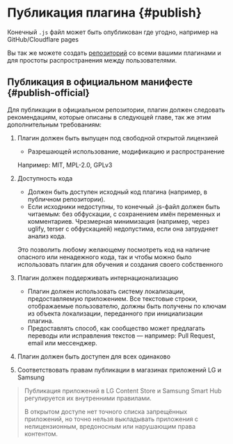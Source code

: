# Публикация плагина {#publish}

Конечный `.js` файл может быть опубликован где угодно, например на GitHub/Cloudflare pages

Вы так же можете создать [репозиторий](../../reference/plugin-repository) со всеми вашими плагинами и для простоты распространения между пользователями.

## Публикация в официальном манифесте {#publish-official}

Для публикации в официальном репозитории, плагин должен следовать рекомендациям, которые описаны в следующей главе, так же этим дополнительным требованиям:


1. Плагин должен быть выпущен под свободной открытой лицензией 
   - Разрешающей использование, модификацию и распространение

   Например: MIT, MPL-2.0, GPLv3

2. Доступность кода
    - Должен быть доступен исходный код плагина (например, в публичном репозитории). 
    - Если исходники недоступны, то конечный .js-файл должен быть читаемым: без обфускации, с сохранением имён переменных и комментариев. 
    Чрезмерная минимизация (например, через uglify, terser с обфускацией) недопустима, если она затрудняет анализ кода.

   Это позволить любому желающему посмотреть код на наличие опасного или ненадежного кода, так и чтобы можно было использовать плагин для обучения и создания своего собственного

3. Плагин должен поддерживать интернационализацию
    - Плагин должен использовать систему локализации, предоставляемую приложением. Все текстовые строки, отображаемые пользователю, должны быть получены по ключам из объекта локализации, переданного при инициализации плагина.
    - Предоставлять способ, как сообщество может предлагать переводы или исправления текстов — например: Pull Request, email или мессенджер.

4. Плагин должен быть доступен для всех одинаково

5. Соответствовать правам публикации в магазинах приложений LG и Samsung

> Публикация приложений в LG Content Store и Samsung Smart Hub регулируется их внутренними правилами.
> 
> В открытом доступе нет точного списка запрещённых приложений, но точно нельзя выкладывать приложения с нелицензионным, вредоносным или нарушающим права контентом.
